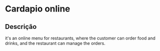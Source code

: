# Cardapio online

## Descrição

it's an online menu for restaurants, where the customer can order food and drinks, and the restaurant can manage the orders.